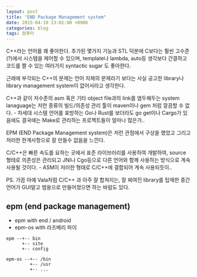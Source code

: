 ```yaml
---
layout: post
title: "END Package Management system"
date: 2015-04-10 13:01:00 +0900
categories: blog
tags: 컴퓨터
---
```


C++라는 언어를 꽤 좋아한다. 추가된 몇가지 기능과 STL 덕분에 C보다는 훨씬 고수준(?)에서 시스템을 제어할 수 있으며, template나 lambda, auto등 생각보다 간결하고 코드를 짤 수 있는 여러가지 syntactic sugar 도 좋아한다.

근래에 부각되는 C++의 문제는 언어 자체의 문제라기 보다는 사실 공고한 library나 library management system이 없어서라고 생각한다.

C++과 같이 저수준의 asm 혹은 기타 object file과의 link를 염두해두는 system lanaguage는 저런 종류의 빌드/의존성 관리 툴이 maven이나 gem 처럼 깔끔할 수 없다. - 차세대 시스템 언어를 표방하는 Go나 Rust를 보더라도 go get이나 Cargo가 있음에도 결국에는 Make로 관리하는 프로젝트들이 얼마나 많은가..

EPM (END Package Management system)은 저런 관점에서 구상을 했었고 그리고 저러한 한계사항으로 잘 만들수 없음을 느낀다.

C/C++은 빠른 속도를 요하는 곳에서 표준 라이브러리를 사용하여 개발하여, source 형태로 의존성은 관리되고 JNI나 Cgo등으로 다른 언어와 함께 사용하는 방식으로 계속 사용될 것이다. - ASM이 저러한 형태로 C/C++에 결합되어 계속 사용되듯이..

PS. 가끔 아예 Vala처럼 C/C++ 과 아주 잘 합쳐지는, 잘 짜여진 library를 탑재한 중간 언어가 GUI말고 범용으로 만들어졌으면 하는 바람도 있다.

epm (end package management)
-----------------------------
  * epm with end / android
  * epm-os with 라즈베리 파이

```
epm --+-- bin
      +-- site
      +-- config

epm-os --+-- /bin
         +-- /usr
         +-- ...
```

